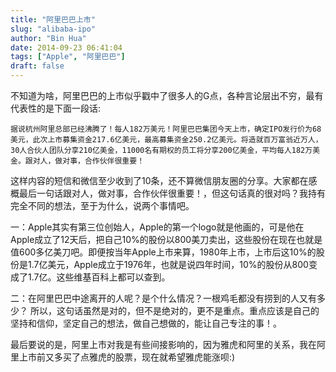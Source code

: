 ```yaml
---
title: "阿里巴巴上市"
slug: "alibaba-ipo"
author: "Bin Hua"
date: 2014-09-23 06:41:04
tags: ["Apple", "阿里巴巴"]
draft: false
---
```


不知道为啥，阿里巴巴的上市似乎戳中了很多人的G点，各种言论层出不穷，最有代表性的是下面一段话:

```
据说杭州阿里总部已经沸腾了！每人182万美元！阿里巴巴集团今天上市，确定IPO发行价为68美元，此次上市募集资金217.6亿美元，最高募集资金250.2亿美元。将造就百万富翁近万人，30人合伙人团队分享210亿美金，11000名有期权的员工将分享200亿美金，平均每人182万美金。跟对人，做对事，合作伙伴很重要！
```

这样内容的短信和微信至少收到了10条，还不算微信朋友圈的分享。大家都在感概最后一句话跟对人，做对事，合作伙伴很重要！，但这句话真的很对吗？我持有完全不同的想法，至于为什么，说两个事情吧。

一：Apple其实有第三位创始人，Apple的第一个logo就是他画的，可是他在Apple成立了12天后，把自己10%的股份以800美刀卖出，这些股份在现在也就是值600多亿美刀吧。即便按当年Apple上市来算，1980年上市，上市后这10%的股份是1.7亿美元，Apple成立于1976年，也就是说四年时间，10%的股份从800变成了1.7亿。这些维基百科上都可以查到。

二：在阿里巴巴中途离开的人呢？是个什么情况？一根鸡毛都没有捞到的人又有多少？
所以，这句话虽然是对的，但不是绝对的，更不是重点。重点应该是自己的坚持和信仰，坚定自己的想法，做自己想做的，能让自己专注的事！。

最后要说的是，阿里上市对我是有些间接影响的，因为雅虎和阿里的关系，我在阿里上市前又多买了点雅虎的股票，现在就希望雅虎能涨呗:)